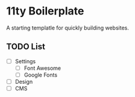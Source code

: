 # 11ty Boilerplate

A starting templatle for quickly building websites.

## TODO List

- [ ] Settings
  - [ ] Font Awesome
  - [ ] Google Fonts
- [ ] Design
- [ ] CMS
